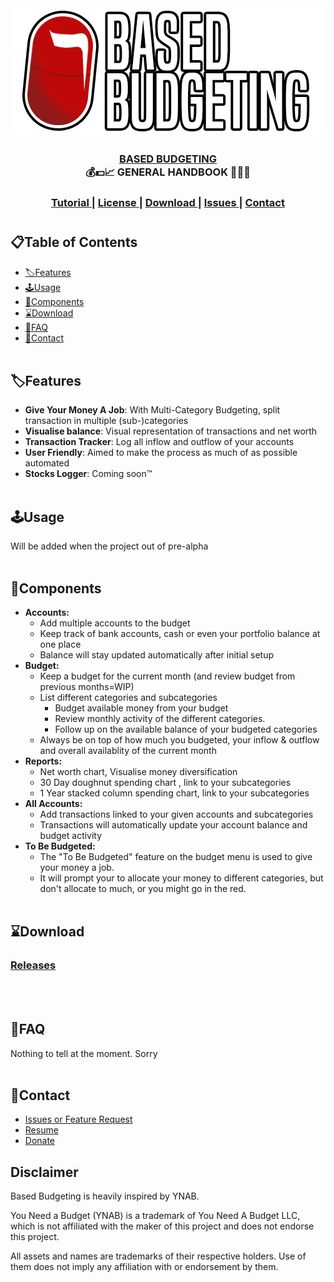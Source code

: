 <h1 align="center">
  <br>
  <a href=""><img src="basedbudgeting.png" alt="Based Budgeting" width="500"></a>
  <br>
</h1>
<div align="center">
<h3><b><u>BASED BUDGETING </u><br>
💰💵📈 GENERAL HANDBOOK 🏰💸🚗</b></h3>
  <h3>
    <a href="https://www.youtube.com/matthiasbenaets/...">
      Tutorial
    </a>
    <span> | </span>
    <a href="https://github.com/MatthiasBenaets/BasedBudgeting/blob/master/LICENSE">
      License
    </a>
    <span> | </span>
    <a href="https://github.com/matthiasbenaets/basedbudgeting/releases/">
      Download
    </a>
    <span> | </span>
    <a href="https://github.com/matthiasbenaets/basedbudgeting/issues">
      Issues
    </a>
    <span> | </span>
    <a href="https://matthiasbenaets.github.io/">
      Contact
    </a>
  </h3>
  <h1></h1>
</div>

##  📋Table of Contents
- [🏷️Features](#%EF%B8%8Ffeatures)
- [🕹️Usage](#%EF%B8%8Fusage)
- [🧩Components](#components)
- [⌛Download](#download)
- [🙋FAQ](#faq)
- [👋Contact](#contact)
<br></br>
##  🏷️Features
- **Give Your Money A Job**: With Multi-Category Budgeting, split transaction in multiple (sub-)categories
- **Visualise balance**: Visual representation of transactions and net worth
- **Transaction Tracker**: Log all inflow and outflow of your accounts
- **User Friendly**: Aimed to make the process as much of as possible automated
- **Stocks Logger**: Coming soon™
<br></br>
##  🕹️Usage
Will be added when the project out of pre-alpha
<br></br>
##  🧩Components
- **Accounts:**
    - Add multiple accounts to the budget
    - Keep track of bank accounts, cash or even your portfolio balance at one place
    - Balance will stay updated automatically after initial setup
- **Budget:**
    - Keep a budget for the current month (and review budget from previous months=WIP)
    - List different categories and subcategories
        - Budget available money from your budget
        - Review monthly activity of the different categories.
        - Follow up on the available balance of your budgeted categories
    - Always be on top of how much you budgeted, your inflow & outflow and overall availablity of the current month
- **Reports:**
    - Net worth chart, Visualise money diversification
    - 30 Day doughnut spending chart , link to your subcategories
    - 1 Year stacked column spending chart, link to your subcategories
- **All Accounts:**
    - Add transactions linked to your given accounts and subcategories
    - Transactions will automatically update your account balance and budget activity
- **To Be Budgeted:**
    - The "To Be Budgeted" feature on the budget menu is used to give your money a job.
    - It will prompt your to allocate your money to different categories, but don't allocate to much, or you might go in the red.
<br></br>
##  ⌛Download
### **[Releases](https://github.com/MatthiasBenaets/BasedBudgeting/releases)**
<br></br>
##  🙋FAQ
Nothing to tell at the moment. Sorry
<br></br>
##  👋Contact
- [Issues or Feature Request](https://github.com/MatthiasBenaets/BasedBudgeting/issues)
- [Resume](https://matthiasbenaets.github.io/)
- [Donate](https://www.paypal.com/donate?hosted_button_id=VXJ2AVMJRQUBY)

## Disclaimer
Based Budgeting is heavily inspired by YNAB.

You Need a Budget (YNAB) is a trademark of You Need A Budget LLC, which is not affiliated with the maker of this project and does not endorse this project.

All assets and names are trademarks of their respective holders. Use of them does not imply any affiliation with or endorsement by them.

